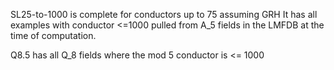 SL25-to-1000 is complete for conductors up to 75 assuming GRH
It has all examples with conductor <=1000 pulled from A_5 fields in 
the LMFDB at the time of computation.

Q8.5 has all Q_8 fields where the mod 5 conductor is <= 1000
